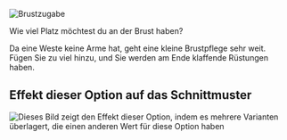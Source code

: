 ![Brustzugabe](chestease.svg)

Wie viel Platz möchtest du an der Brust haben?

<Note>

Da eine Weste keine Arme hat, geht eine kleine Brustpflege sehr weit. Fügen Sie zu viel hinzu, und Sie werden am Ende klaffende Rüstungen haben.

</Note>

## Effekt dieser Option auf das Schnittmuster

![Dieses Bild zeigt den Effekt dieser Option, indem es mehrere Varianten überlagert, die einen anderen Wert für diese Option haben](wahid_chestease_sample.svg "Effekt dieser Option auf das Schnittmuster")
